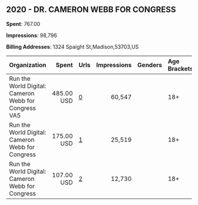 ## 2020 - DR. CAMERON WEBB FOR CONGRESS 
**Spent**: 767.00

**Impressions**: 98,796

**Billing Addresses**: 1324 Spaight St,Madison,53703,US

|Organization|Spent|Urls|Impressions|Genders|Age Brackets|Country Codes|
|:---|---:|:---|---:|:---|:---|:---|
|Run the World Digital: Cameron Webb for Congress VA5|485.00 USD|[0](https://www.snap.com/political-ads/asset/c02781223189b2f03d053ec5dabba99433b38a651e023409d0c210094198f14c?mediaType=mp4)|60,547||18+|united states|
|Run the World Digital: Cameron Webb for Congress|175.00 USD|[1](https://www.snap.com/political-ads/asset/877ccef109e4c4296183ba320495ff7c5002e1dbddad71a80581eb9509b6b47c?mediaType=mp4)|25,519||18+|united states|
|Run the World Digital: Cameron Webb for Congress|107.00 USD|[2](https://www.snap.com/political-ads/asset/5a8ade3eea11f747e7d7f9eb17a03bcb85dd77d671624fa1ce49729551cdb857?mediaType=mp4)|12,730||18+|united states|
